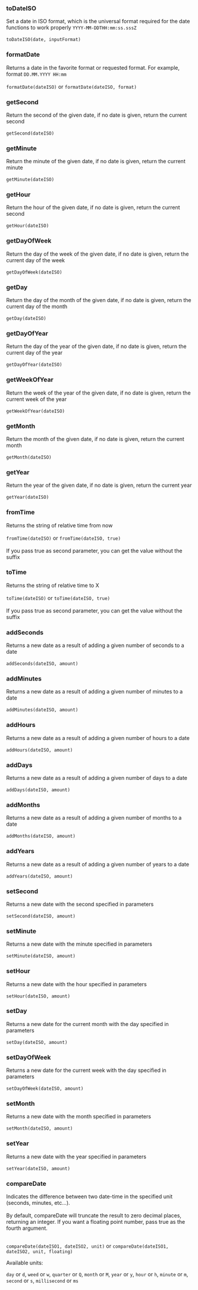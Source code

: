### toDateISO

Set a date in ISO format, which is the universal format required for the date functions to work properly `YYYY-MM-DDTHH:mm:ss.sssZ`<br/><br/>
`toDateISO(date, inputFormat)`

### formatDate

Returns a date in the favorite format or requested format. For example, format `DD.MM.YYYY HH:mm`<br/><br/>
`formatDate(dateISO)` or `formatDate(dateISO, format)`

### getSecond

Return the second of the given date, if no date is given, return the current second<br/><br/>
`getSecond(dateISO)`

### getMinute

Return the minute of the given date, if no date is given, return the current minute<br/><br/>
`getMinute(dateISO)`

### getHour

Return the hour of the given date, if no date is given, return the current second<br/><br/>
`getHour(dateISO)`

### getDayOfWeek

Return the day of the week of the given date, if no date is given, return the current day of the week<br/><br/>
`getDayOfWeek(dateISO)`

### getDay

Return the day of the month of the given date, if no date is given, return the current day of the month<br/><br/>
`getDay(dateISO)`

### getDayOfYear

Return the day of the year of the given date, if no date is given, return the current day of the year<br/><br/>
`getDayOfYear(dateISO)`

### getWeekOfYear

Return the week of the year of the given date, if no date is given, return the current week of the year<br/><br/>
`getWeekOfYear(dateISO)`

### getMonth

Return the month of the given date, if no date is given, return the current month<br/><br/>
`getMonth(dateISO)`

### getYear

Return the year of the given date, if no date is given, return the current year<br/><br/>
`getYear(dateISO)`

### fromTime

Returns the string of relative time from now <br/><br/>
`fromTime(dateISO)` or `fromTime(dateISO, true)` <br/><br/>
If you pass true as second parameter, you can get the value without the suffix

### toTime

Returns the string of relative time to X <br/><br/>
`toTime(dateISO)` or `toTime(dateISO, true)` <br/><br/>
If you pass true as second parameter, you can get the value without the suffix

### addSeconds

Returns a new date as a result of adding a given number of seconds to a date <br/><br/>
`addSeconds(dateISO, amount)`

### addMinutes

Returns a new date as a result of adding a given number of minutes to a date <br/><br/>
`addMinutes(dateISO, amount)`

### addHours

Returns a new date as a result of adding a given number of hours to a date <br/><br/>
`addHours(dateISO, amount)`

### addDays

Returns a new date as a result of adding a given number of days to a date <br/><br/>
`addDays(dateISO, amount)`

### addMonths

Returns a new date as a result of adding a given number of months to a date <br/><br/>
`addMonths(dateISO, amount)`

### addYears

Returns a new date as a result of adding a given number of years to a date <br/><br/>
`addYears(dateISO, amount)`

### setSecond

Returns a new date with the second specified in parameters <br/><br/>
`setSecond(dateISO, amount)`

### setMinute

Returns a new date with the minute specified in parameters <br/><br/>
`setMinute(dateISO, amount)`

### setHour

Returns a new date with the hour specified in parameters <br/><br/>
`setHour(dateISO, amount)`

### setDay

Returns a new date for the current month with the day specified in parameters <br/><br/>
`setDay(dateISO, amount)`

### setDayOfWeek

Returns a new date for the current week with the day specified in parameters <br/><br/>
`setDayOfWeek(dateISO, amount)`


### setMonth

Returns a new date with the month specified in parameters <br/><br/>
`setMonth(dateISO, amount)`

### setYear

Returns a new date with the year specified in parameters <br/><br/>
`setYear(dateISO, amount)`

### compareDate

Indicates the difference between two date-time in the specified unit (seconds, minutes, etc...). <br/><br/>
By default, compareDate will truncate the result to zero decimal places, returning an integer. If you want a floating point number, pass true as the fourth argument. <br/><br/>

`compareDate(dateISO1, dateISO2, unit)` or `compareDate(dateISO1, dateISO2, unit, floating)`

Available units:

`day` or `d`, `weed` or `w`, `quarter` or `Q`, `month` or `M`, `year` or `y`, `hour` or `h`, `minute` or `m`, `second` or `s`, `millisecond` or `ms`
